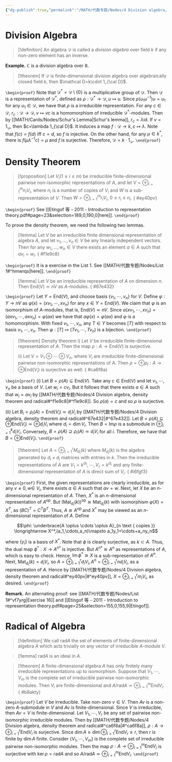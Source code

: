 ```yaml
---
{"dg-publish":true,"permalink":"/MATH/代数专题/Nodes/4 Division algebra, density theorem and radical/","dgPassFrontmatter":true}
---
```



# Division Algebra

> [!definition]
> An algebra $\mathcal D$ is called a *division algebra* over field $k$ if any non-zero element has an inverse.

**Example.** $\mathbb{C}$ is a division algebra over $\mathbb{R}$.

> [!theorem]
> If $\mathcal D$ is finite-dimensional division algebra over algebraically closed field $k$, then $\mathcal D=k\cdot 1_{\cal D}$.

`\begin{proof}`
Note that $\mathcal D^*=\mathcal D\setminus\{0\}$ is a multiplicative group of $\mathcal D$. Then $\mathcal D$ is a representation of $\mathcal D^*$, defined as $\rho:\mathcal D^*\to\mathcal D,u\mapsto u$. Since $\rho(u_1u^{-1})u=u_1$ for any $u_1\in\mathcal D$, we have that $\rho$ is a irreducible representation. For any $c\in\mathcal D$, $r_c:\mathcal D\to\mathcal D,v\mapsto vc$ is a homomorphism of irreducible $\mathcal D^*$-modules. Then by [[MATH/Cards/Nodes/Schur's Lemma\|Schur's lemma]], $r_c=\lambda\mathrm{id}$. If $v=1_\mathcal D$, then $c=\lambda 1_{\cal D}$. It induces a map $f:\mathcal D\to k, c\mapsto\lambda$. Note that $f(c)=f(d)$ iff $c=d$, so $f$ is injective. On the other hand, for any $\mu\in k^*$, there is $f(\mu\lambda^{-1}c)=\mu$ and $f$ is surjective. Therefore, $\mathcal D=k\cdot 1_{\mathcal D}$.
`\end{proof}`

# Density Theorem

> [!proposition]
> Let $V_i(1\leqslant i\leqslant m)$ be irreducible finite-dimensional pairwise non-isomorphic representations of $A$, and let $V=\oplus_{i=1}^m n_iV_i$, where $n_i$ is a number of copies of $V_i$ and $W$ is a sub-representation of $V$. Then $W=\oplus_{i=1}^mr_iV_i$, $0\leqslant r_i\leqslant n_i$.
{ #ey40pv}


`\begin{proof}`
See [[Etingof 等 - 2011 - Introduction to representation theory.pdf#page=23&selection=189,0,190,0|here]].
`\end{proof}`

To prove the density theorem, we need the following two lemmas. 

> [!lemma]
> Let $V$ be an irreducible finite dimensional representation of algebra $A$, and let $v_1, \ldots, v_n \in V$ be any linearly independent vectors. Then for any $w_1, \ldots, w_n \in V$ there exists an element $a \in A$ such that $a v_i=w_i$.
{ #f1e9c8}


`\begin{proof}`
It is a exercise in the List 1. See [[MATH/代数专题/Nodes/List 1#^hmwrqs\|here]].
`\end{proof}`

> [!lemma]
> Let $V$ be an irreducible representation of $A$ on dimension $n$. Then $\mathrm{End}(V)\simeq nV$ as $A$-modules.
{ #67e432}


`\begin{proof}`
Let $Y=\mathrm{End}(V)$, and choose basis $\{v_1,\cdots,v_n\}$ for $V$. Define $\varphi:Y\to nV$ as $\varphi(x)=(xv_1,\cdots,xv_n)$ for any $x\in Y=\mathrm{End}(V)$. We claim that $\varphi$ is an isomorphism of $A$-modules, that is, $\mathrm{End}(V)\simeq nV$. Since $a(xv_1,\cdots,xv_n)=(axv_1,\cdots,axv_n)=\varphi(ax)$ we have that $a\varphi(x)=\varphi(ax)$ and $\varphi$ is a homomorphism. With fixed $v_1,\cdots,v_n$, any $T\in Y$ becomes $[T]$ with respect to basis $v_1,\cdots,v_n$. Then $\varphi:[T]\mapsto(Tv_1,\cdots,Tv_n)$ is a bijection.
`\end{proof}`


> [!theorem] Density theorem
> i) Let $V$ be irreducible finite-dimensional representation of $A$. Then the map $\rho:A\to\mathrm{End}(V)$ is surjective.
> 
> ii) Let $V=V_1\oplus \cdots\oplus V_n$, where $V_i$ are irreducible finite-dimensional pairwise non-isomorphic representations of $A$. Then $\rho=\oplus\rho_i:A\to\oplus\mathrm{End}(V_i)$ is surjective as well.
{ #ca6f8a}


`\begin{proof}`
(i) Let $B=\rho(A)\subseteq\mathrm{End}(V)$. Take any $c\in\mathrm{End}(V)$ and let $v_1,\cdots,v_n$ be a basis of $V$. Let $w_i=cv_i$. But it follows that there exists $a\in A$ such that $w_i=av_i$ by [[MATH/代数专题/Nodes/4 Division algebra, density theorem and radical#^f1e9c8\|#^f1e9c8]]. So $\rho(a)=c$ and so $\rho$ is surjective.

(ii) Let $B_i=\rho_i(A)=\mathrm{End}(V_i)\simeq d_iV_i$ by [[MATH/代数专题/Nodes/4 Division algebra, density theorem and radical#^67e432\|#^67e432]]. Let $B=\rho(A)\subseteq\oplus\mathrm{End}(V_i)\simeq\oplus d_iV_i$ where $d_i=\dim V_i$. Then $B=\mathrm{Im}\rho$ is a submodule in $\oplus_{i=1}^kd_iV_i$. Conversely, $B=\rho(A)\supseteq\rho_i(A)\simeq d_iV_i$ for all $i$. Therefore, we have that $B=\oplus\mathrm{End}(V_i)$. 
`\end{proof}`

> [!theorem]
> Let $A=\oplus_{i=1}^r M_{d_i}(k)$ where $M_{d_i}(k)$ is the algebra generated by $d_i\times d_i$ matrices with entries in $k$. Then the irreducible representations of $A$ are $V_1=k^{d_1},\cdots,V_r=k^{d_r}$ and any finite-dimensional representation of $A$ is direct sum of $V_i$.
{ #i6fgf3}


`\begin{proof}` 
First, the given representations are clearly irreducible, as for any $v \neq 0, w \in$ $V_i$, there exists $a \in A$ such that $a v=w$. Next, let $X$ be an $n$-dimensional representation of $A$. Then, $X^*$ is an $n$-dimensional representation of $A^{\mathrm{op}}$. But $\left(\operatorname{Mat}_{d_i}(k)\right)^{\mathrm{op}} \cong \operatorname{Mat}_{d_i}(k)$ with isomorphism $\varphi(X)=X^T$, as $(B C)^T=C^T B^T$. Thus, $A \cong A^{\text {op }}$ and $X^*$ may be viewed as an $n$-dimensional representation of $A$. Define

$$\phi: \underbrace{A \oplus \cdots \oplus A}_{n \text { copies }} \longrightarrow X^*,(a_1,\cdots,a_n)\mapsto a_1y_1+\cdots+a_ny_n$$

where $\left\{y_i\right\}$ is a basis of $X^*$. Note that $\phi$ is clearly surjective, as $k \subset A$. Thus, the dual map $\phi^*: X \longrightarrow A^{n *}$ is injective. But $A^{n *} \cong A^n$ as representations of $A$, which is easy to check. Hence, $\operatorname{Im} \phi^* \cong X$ is a sub-representation of $A^n$. Next, $\operatorname{Mat}_{d_i}(k)=d_i V_i$, so $A=\oplus_{i=1}^r d_i V_i, A^n=\oplus_{i=1}^r n d_i V_i$, as a representation of $A$. Hence by [[MATH/代数专题/Nodes/4 Division algebra, density theorem and radical#^ey40pv\|#^ey40pv]], $X=\oplus_{i=1}^r m_i V_i$, as desired.
`\end{proof}`

**Remark.** An alternating proof: see [[MATH/代数专题/Nodes/List 1#^vf7yrg\|Exercise 16]] and [[Etingof 等 - 2011 - Introduction to representation theory.pdf#page=25&selection=155,0,155,9|Etingof]].

# Radical of Algebra

> [!definition]
> We call $\mathrm{rad}A$ the set of elements of finite-dimensional algebra $A$ which acts trivially on any vector of irreducible $A$-module $V$.


> [!lemma]
> $\mathrm{rad} A$ is an ideal in $A$.


> [!theorem]
> A finite-dimensional algebra $A$ has only finitely many irreducible representations up to isomorphism. Suppose that $V_1,\cdots,V_m$ is the complete set of irreducible pairwise non-isomorphic modules. Then $V_i$ are finite-dimensional and $A/{\mathrm{rad} A}\simeq\oplus_{i=1}^m\mathrm{End}V_i$. 
{ #b8akty}


`\begin{proof}`
Let $V$ be irreducible. Take non-zero $v\in V$. Then $Av$ is a non-zero $A$-submodule in $V$ and $Av$ is finite-dimensional. Since $V$ is irreducible, then $Av=V$ is finite-dimensional. Let $V_1,\cdots,V_r$ be any set of pairwise non-isomorphic irreducible modules. Then by [[MATH/代数专题/Nodes/4 Division algebra, density theorem and radical#^ca6f8a\|#^ca6f8a]], $\rho:A\to\oplus_{i=1}^r\mathrm{End} V_i$ is surjective. Since $\dim A\geqslant\dim\oplus_{i=1}^r \mathrm{End} V_r\geqslant r$, then $r$ is finite by $\dim A$ finite. Consider $\{V_1,\cdots,V_m\}$ is the complete set of irreducible pairwise non-isomorphic modules. Then the map $\rho:A\to\oplus_{i=1}^m\mathrm{End} V_i$ is surjective with $\ker \rho=\mathrm{rad} A$ and so $A/\mathrm{rad} A\simeq\oplus_{i=1}^m\mathrm{End} V_i$. 
`\end{proof}`



